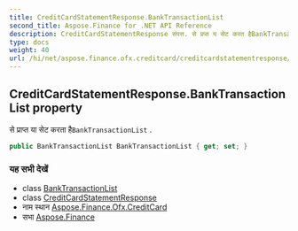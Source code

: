```yaml
---
title: CreditCardStatementResponse.BankTransactionList
second_title: Aspose.Finance for .NET API Reference
description: CreditCardStatementResponse संपत्त. से प्रप्त य सेट करत हैBankTransactionList .
type: docs
weight: 40
url: /hi/net/aspose.finance.ofx.creditcard/creditcardstatementresponse/banktransactionlist/
---
```

## CreditCardStatementResponse.BankTransactionList property

से प्राप्त या सेट करता है`BankTransactionList` .

```csharp
public BankTransactionList BankTransactionList { get; set; }
```

### यह सभी देखें

* class [BankTransactionList](../../../aspose.finance.ofx/banktransactionlist/)
* class [CreditCardStatementResponse](../)
* नाम स्थान [Aspose.Finance.Ofx.CreditCard](../../creditcardstatementresponse/)
* सभा [Aspose.Finance](../../../)


